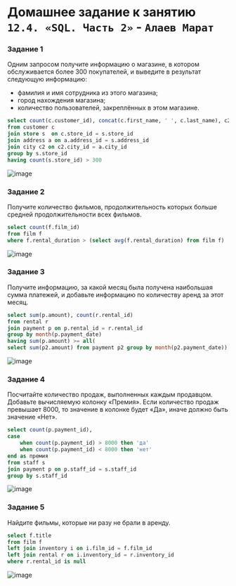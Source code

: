 # Домашнее задание к занятию `12.4. «SQL. Часть 2»` - `Алаев Марат`


### Задание 1

Одним запросом получите информацию о магазине, в котором обслуживается более 300 покупателей, и выведите в результат следующую информацию:

+ фамилия и имя сотрудника из этого магазина;
+ город нахождения магазина;
+ количество пользователей, закреплённых в этом магазине.

```SQL
select count(c.customer_id), concat(c.first_name, ' ', c.last_name), c2.city
from customer c
join store s  on c.store_id = s.store_id
join address a on a.address_id = s.address_id
join city c2 on c2.city_id = a.city_id 
group by s.store_id
having count(s.store_id) > 300
```

![image](https://user-images.githubusercontent.com/46092593/224708252-d69d9912-471c-48a0-847b-c8b5237c28d5.png)


### Задание 2

Получите количество фильмов, продолжительность которых больше средней продолжительности всех фильмов.

```SQL
select count(f.film_id) 
from film f
where f.rental_duration > (select avg(f.rental_duration) from film f)
```

![image](https://user-images.githubusercontent.com/46092593/224708384-5405e3e9-2dfb-49c2-b541-f05b180cc1ae.png)



### Задание 3

Получите информацию, за какой месяц была получена наибольшая сумма платежей, и добавьте информацию по количеству аренд за этот месяц.

```SQL
select sum(p.amount), count(r.rental_id) 
from rental r 
join payment p on p.rental_id = r.rental_id 
group by month(p.payment_date)
having sum(p.amount) >= all(
select sum(p2.amount) from payment p2 group by month(p2.payment_date))
```

![image](https://user-images.githubusercontent.com/46092593/224708489-fcbb4e6e-36b6-47f3-966f-5fdacaf83114.png)



### Задание 4

Посчитайте количество продаж, выполненных каждым продавцом. Добавьте вычисляемую колонку «Премия». Если количество продаж превышает 8000, то значение в колонке будет «Да», иначе должно быть значение «Нет».

```SQL
select count(p.payment_id),
case
	when count(p.payment_id) > 8000 then 'да'
	when count(p.payment_id) < 8000 then 'нет'
end as премия
from staff s
join payment p on p.staff_id = s.staff_id 
group by s.staff_id 
```


![image](https://user-images.githubusercontent.com/46092593/224708639-98249e9b-39ff-456e-a92e-b26f9a6a0c1f.png)



### Задание 5

Найдите фильмы, которые ни разу не брали в аренду.

```SQL
select f.title 
from film f 
left join inventory i on i.film_id = f.film_id
left join rental r on i.inventory_id = r.inventory_id 
where r.rental_id is null
```

![image](https://user-images.githubusercontent.com/46092593/224708725-b4020c1e-ee85-4a3d-9a70-178fc8f961a9.png)

